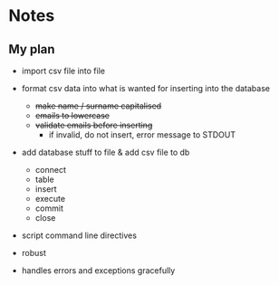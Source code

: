 # Notes

## My plan

- import csv file into file

- format csv data into what is wanted for inserting into the database
  - ~~make name / surname capitalised~~
  - ~~emails to lowercase~~
  - ~~validate emails before inserting~~
    - if invalid, do not insert, error message to STDOUT

- add database stuff to file & add csv file to db
  - connect
  - table
  - insert
  - execute
  - commit
  - close

- script command line directives

- robust
- handles errors and exceptions gracefully
